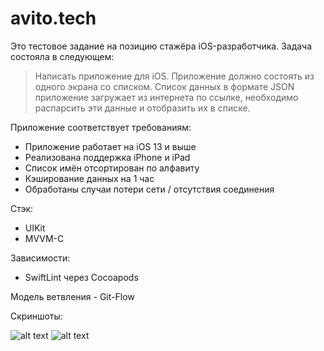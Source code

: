 # avito.tech

Это тестовое задание на позицию стажёра iOS-разработчика. Задача состояла в следующем:

> Написать приложение для iOS. Приложение должно состоять из одного экрана со списком. Список данных в формате JSON приложение загружает из интернета по ссылке, необходимо распарсить эти данные и отобразить их в списке.


Приложение соответствует требованиям:
- Приложение работает на iOS 13 и выше
- Реализована поддержка iPhone и iPad
- Список имён отсортирован по алфавиту
- Кэширование данных на 1 час
- Обработаны случаи потери сети / отсутствия соединения

Стэк:
- UIKit
- MVVM-C

Зависимости:
- SwiftLint через Cocoapods

Модель ветвления - Git-Flow

Скриншоты:

![alt text](https://i.postimg.cc/Prx6d2gj/Simulator-Screen-Shot-i-Phone-14-Pro-2022-11-08-at-17-05-17.png)
![alt text](https://i.postimg.cc/5NRsy8JF/Simulator-Screen-Shot-i-Phone-14-Pro-2022-11-08-at-17-07-09.png)


